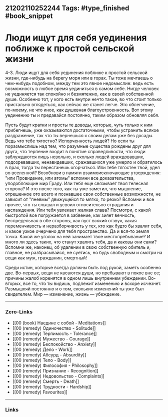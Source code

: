 21202110252244
Tags: #type_finished #book_snippet 
---
# Люди ищут для себя уединения поближе к простой сельской жизни

 4-3. Люди ищут для себя уединения поближе к простой сельской жизни, где-нибудь на берегу моря или в горах. Ты тоже мечтаешь о чем-нибудь подобном, между тем это явное недомыслие: ведь есть возможность в любое время уединиться в самом себе. Нигде человек не уединяется так спокойно и безмятежно, как в своей собственной душе. Особенно тот, у кого есть внутри нечто такое, во что стоит только пристально вглядеться, как сейчас же станет легче. Это облегчение, по-моему, не что иное, как душевная благоустроенность. Вот этому уединению ты и предавайся постоянно, таким образом обновляя себя. 
 
 Пусть будут кратки и просты те доводы, которые, чуть только к ним прибегнешь, уже оказываются достаточными, чтобы устранить всякое раздражение, так что ты вернешься к своим делам уже без досады. Ведь что тебе тягостно? Испорченность людей? Но если ты поразмыслишь над тем, что разумные существа рождены друг для друга, что терпение входит в понятие справедливости, что люди заблуждаются лишь невольно, и сколько людей враждовавших, подозревавших, ненавидевших, сражавшихся уже умерло и обратилось в прах, тогда ты перестанешь огорчаться. Или тебе тягостен твой, удел во вселенной? Возобнови в памяти взаимоисключающие утверждения: "или Провидение, или атомы"  вспомни все доказательства, уподобляющие мир Граду. Или тебя еще связывает твоя телесная сторона? И это после того, как ты уже заметил, что мышление, отрешенное ото всего и познавшее свои собственные возможности, не зависит от "пневмы"  движущейся то мягко, то резко? Вспомни и все прочее, что ты слышал и усвоил относительно страдания и наслаждения. Или тебя увлекает жалкая слава? Посмотри, с какой быстротой все погружается в забвение, как зияет вечность, беспредельная в обе стороны, как пуст всякий отзвук, какая переменчивость и неразборчивость у тех, кто как будто бы хвалит себя, и какое узкое очерчено для тебя пространство. Да и вся-то земля точка. Какой же уголок на ней занимает твое местопребывание? И много ли здесь таких, что станут хвалить тебя, да и каковы они сами? Вспомни же, наконец, об удалении в свою собственную обитель и, главное, не разбрасывайся, не суетись, но будь свободным и смотри на вещи как муж, гражданин, смертный! 
 
 Среди истин, которые всегда должны быть под рукой, заметь особенно две. Во-первых, вещи не касаются души, но пребывают в покое вне ее; причины жалоб коренятся в одном лишь внутреннем убеждении. Во-вторых, все то, что ты видишь, подлежит изменению и вскоре исчезнет. Размышляй постоянно и о том, скольких изменений ты уже был свидетелем. Мир — изменение, жизнь — убеждение. 

---
### Zero-Links
 - [[00 (book) Наедине с собой - Meditations]]
 - [[00 (remedy) Одиночество - Solitude]]
 - [[00 (remedy) Терпимость - Tolerance]]
 - [[00 (remedy) Мужество - Courage]]
 - [[00 (remedy) Беспокойство - Anxiety]]
 - [[00 (remedy) Дело - Work]]
 - [[00 (remedy) Абсурд - Absurdity]]
 - [[00 (remedy) Тело - Body]]
 - [[00 (remedy) Философия - Philosophy]]
 - [[00 (remedy) Признание - Recognition]]
 - [[00 (remedy) Недовольство - Complaints]]
 - [[00 (remedy) Смерть - Death]]
 - [[00 (remedy) Трудности - Hardship]]
 - [[00 (remedy) Favourites]]
---
### Links
